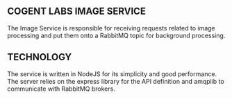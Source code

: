 COGENT LABS IMAGE SERVICE
--

The Image Service is responsible for receiving requests related to image processing and put them onto a RabbitMQ topic for background processing.

TECHNOLOGY
--

The service is written in NodeJS for its simplicity and good performance.
The server relies on the express library for the API definition and amqplib to communicate with RabbitMQ brokers.


